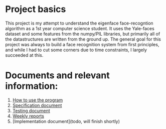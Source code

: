 # Project basics
This project is my attempt to understand the eigenface face-recogntion algorithm as a 1st year computer science student. It uses the Yale-faces dataset
and some features from the numpy/PIL libraries, but primarily all of the datastructures are written from the ground up. The general goal for this
project was always to build a face recognition system from first principles, and while I had to cut some corners due to time constraints, I largely
succeeded at this.

# Documents and relevant information:
1) [How to use the program](https://github.com/MiikaMatias/Eigenface_Project/blob/main/docs/how_to.md)
2) [Specification document](https://github.com/MiikaMatias/Eigenface_Project/blob/main/docs/Definition.pdf)
3) [Testing document](https://github.com/MiikaMatias/Eigenface_Project/blob/main/docs/coverage.md)
4) [Weekly reports](https://github.com/MiikaMatias/Eigenface_Project/blob/main/docs/Weekly%20reports.pdf)
5) [Implementation document](todo, will finish shortly)

